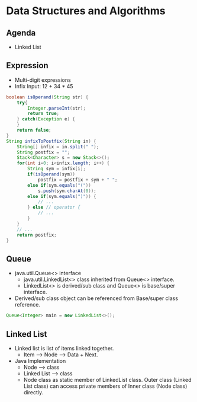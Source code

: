 # Data Structures and Algorithms

## Agenda
* Linked List

## Expression
* Multi-digit expressions
* Infix Input: 12 + 34 * 45

```Java
boolean isOperand(String str) {
	try{
		Integer.parseInt(str);
		return true;
	} catch(Exception e) {
	}
	return false;
}
String infixToPostfix(String in) {
	String[] infix = in.split(" ");
	String postfix = "";
	Stack<Character> s = new Stack<>();
	for(int i=0; i<infix.length; i++) {
		String sym = infix[i];
		if(isOperand(sym))
			postfix = postfix + sym + " ";
		else if(sym.equals("("))
			s.push(sym.charAt(0));
		else if(sym.equals(")")) {
			// ...
		} else // operator {
			// ...
		}
	}
	// ...
	return postfix;
}

```

## Queue
* java.util.Queue<> interface
	* java.util.LinkedList<> class inherited from Queue<> interface.
	* LinkedList<> is derived/sub class and Queue<> is base/super interface.
* Derived/sub class object can be referenced from Base/super class reference.

```Java
Queue<Integer> main = new LinkedList<>();
```

## Linked List
* Linked list is list of items linked together.
	* Item --> Node --> Data + Next.
* Java Implementation
	* Node --> class
	* Linked List --> class
	* Node class as static member of LinkedList class. Outer class (Linked List class) can access private members of Inner class (Node class) directly.
